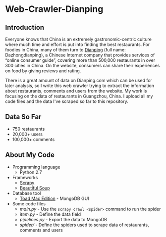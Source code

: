 # Web-Crawler-Dianping #

## Introduction ##
Everyone knows that China is an extremely gastronomic-centric culture where much time and effort is put into finding the best restaurants. For foodies in China, many of them turn to [Dianping](http://www.dianping.com/) (full name: Dazhongdianping), a Chinese Internet company that provides services of “online consumer guide”, covering more than 500,000 restaurants in over 300 cities in China. On the website, consumers can share their experiences on food by giving reviews and rating.

There is a great amount of data on Dianping.com which can be used for later analysis, so I write this web crawler trying to extract the information about restaurants, comments and users from the website. My work is focusing on the data of restaurants in Guangzhou, China. I upload all my code files and the data I've scraped so far to this repository.

## Data So Far ##
* 750 restaurants
* 20,000+ users
* 100,000+ comments

## About My Code ##
* Programming language
  * Python 2.7
* Frameworks
  * [Scrapy](https://scrapy.org/)
  * [Beautiful Soup](https://www.crummy.com/software/BeautifulSoup/)
* Database tool
  * [Toad Mac Edition](http://www.toadworld.com/products/toad-mac-edition/) - MongoDB GUI
* Some code files
  * *main.py* - Use the `scrapy crawl <spider>` command to run the spider
  * *item.py* - Define the data field
  * *pipelines.py* - Export the data to MongoDB
  * *spider/* - Define the spiders used to scrape data of restaurants, comments and users
